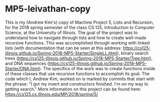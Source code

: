 # MP5-leivathan-copy
This is my (Andrew Kim's) copy of Machine Project 5, Lists and Recursion, for the 2018 spring semester of the class CS 125, Introduction to Computer Science, at the University of Illinois.
The goal of the project was to understand how to navigate through lists and how to create well-made recursive functions.
This was accomplished through working with linked lists (with documentation that can be seen at this address: https://cs125-illinois.github.io/Spring-2018-MP5-Starter/SingleLL.html), binary search trees (https://cs125-illinois.github.io/Spring-2018-MP5-Starter/Tree.html), and DNA sequences (https://cs125-illinois.github.io/Spring-2018-MP5-Starter/DNA.html).
The specifics of the work was to create functions inside of these classes that use recursive functions to accomplish its goal.
The code which I, Andrew Kim, worked on is marked by commits that start with the phrase: "I got my insert and constructors finished. I'm on my way to getting search."
More information on this project can be found here: https://cs125.cs.illinois.edu/MP/2018/spring/5/
